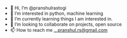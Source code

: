 - 👋 Hi, I’m @pranshulrastogi
- 👀 I’m interested in python, machine learning
- 🌱 I’m currently learning things I am interested in.
- 💞️ I’m looking to collaborate on projects, open source
- 📫 How to reach me ...pranshul.rs@gmail.com

<!---
pranshulrastogi/pranshulrastogi is a ✨ special ✨ repository because its `README.md` (this file) appears on your GitHub profile.
You can click the Preview link to take a look at your changes.
--->
